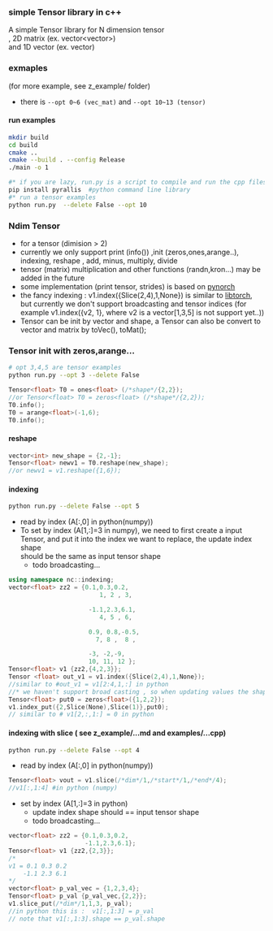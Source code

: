 
### simple Tensor library in c++

A simple Tensor library for N dimension tensor  
, 2D matrix (ex. vector<vector<int>>)   
and 1D vector  (ex. vector<int>)    

### exmaples 
(for more example, see z_example/ folder) 
- there is `--opt 0~6 (vec_mat)` and `--opt 10~13 (tensor)`

####  run examples

```sh
mkdir build 
cd build
cmake ..
cmake --build . --config Release  
./main -o 1

#* if you are lazy, run.py is a script to compile and run the cpp files 
pip install pyrallis  #python command line library
#* run a tensor examples
python run.py  --delete False --opt 10
```

### Ndim Tensor 

- for a tensor (dimision > 2)  
- currently we only support print (info()) ,init (zeros,ones,arange..), indexing, reshape , add, minus, multiply, divide
- tensor (matrix) multiplication and other functions (randn,kron...) may be added in the future 
- some implementation (print tensor, strides) is based on [pynorch](https://github.com/lucasdelimanogueira/PyNorch)  
- the fancy indexing : v1.index({Slice(2,4),1,None}) is similar to [libtorch](https://docs.pytorch.org/cppdocs/notes/tensor_indexing.html), but currently we don't support broadcasting and tensor indices (for example v1.index({v2, 1}, where v2 is a vector[1,3,5] is not support yet..))
- Tensor can be init by vector and shape, a Tensor can also be convert to vector and matrix by toVec(), toMat();

### Tensor init with zeros,arange...
```sh
# opt 3,4,5 are tensor examples
python run.py --opt 3 --delete False
```

```cpp
Tensor<float> T0 = ones<float> (/*shape*/{2,2});
//or Tensor<float> T0 = zeros<float> (/*shape*/{2,2});
T0.info(); 
T0 = arange<float>(-1,6); 
T0.info(); 
```

#### reshape
```cpp
vector<int> new_shape = {2,-1};
Tensor<float> newv1 = T0.reshape(new_shape);
//or newv1 = v1.reshape({1,6});
```

#### indexing 
```sh
python run.py --delete False --opt 5
```

- read by index  (A[:,0] in python(numpy))
- To set by index (A[1,:]=3 in numpy), we need to first create a input Tensor, 
and put it into the index we want to replace, the update index shape   
should be the same as input tensor shape  
  - todo broadcasting...
```cpp
using namespace nc::indexing; 
vector<float> zz2 = {0.1,0.3,0.2,
                         1, 2 , 3, 

                      -1.1,2.3,6.1,
                         4, 5 , 6, 

                      0.9, 0.8,-0.5,
                        7, 8 ,  8 , 

                      -3, -2,-9,
                      10, 11, 12 };
Tensor<float> v1 {zz2,{4,2,3}};
Tensor <float> out_v1 = v1.index({Slice(2,4),1,None});
//similar to #out_v1 = v1[2:4,1,:] in python
//* we haven't support broad casting , so when updating values the shape have to be the same  
Tensor<float> put0 = zeros<float>({1,2,2});
v1.index_put({2,Slice(None),Slice(1)},put0);
// similar to # v1[2,:,1:] = 0 in python
```


#### indexing with slice ( see z_example/...md and examples/...cpp)
```sh
python run.py --delete False --opt 4 
```
- read by index  (A[:,0] in python(numpy))
```cpp
Tensor<float> vout = v1.slice(/*dim*/1,/*start*/1,/*end*/4);
//v1[:,1:4] #in python (numpy)
```
- set by index (A[1,:]=3 in python)
  - update index shape should == input tensor shape  
  - todo broadcasting...

```cpp
vector<float> zz2 = {0.1,0.3,0.2,
                     -1.1,2.3,6.1};
Tensor<float> v1 {zz2,{2,3}};
/*
v1 = 0.1 0.3 0.2  
    -1.1 2.3 6.1
*/
vector<float> p_val_vec = {1,2,3,4}; 
Tensor<float> p_val {p_val_vec,{2,2}};
v1.slice_put(/*dim*/1,1,3, p_val);
//in python this is :  v1[:,1:3] = p_val  
// note that v1[:,1:3].shape == p_val.shape
```  